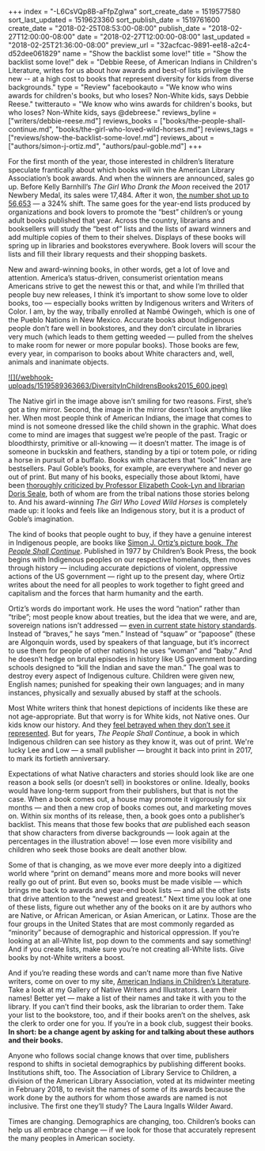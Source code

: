 +++
index = "-L6CsVQp8B-aFfpZglwa"
sort_create_date = 1519577580
sort_last_updated = 1519623360
sort_publish_date = 1519761600
create_date = "2018-02-25T08:53:00-08:00"
publish_date = "2018-02-27T12:00:00-08:00"
date = "2018-02-27T12:00:00-08:00"
last_updated = "2018-02-25T21:36:00-08:00"
preview_url = "32acfcac-9891-ee18-a2c4-d52dee061829"
name = "Show the backlist some love!"
title = "Show the backlist some love!"
dek = "Debbie Reese, of American Indians in Children's Literature, writes for us about how awards and best-of lists privilege the new -- at a high cost to books that represent diversity for kids from diverse backgrounds."
type = "Review"
facebookauto = "We know who wins awards for children's books, but who loses? Non-White kids, says Debbie Reese."
twitterauto = "We know who wins awards for children's books, but who loses? Non-White kids, says @debreese."
reviews_byline = ["writers/debbie-reese.md"]
reviews_books = ["books/the-people-shall-continue.md", "books/the-girl-who-loved-wild-horses.md"]
reviews_tags = ["reviews/show-the-backlist-some-love!.md"]
reviews_about = ["authors/simon-j-ortiz.md", "authors/paul-goble.md"]
+++

<p>For the first month of the year, those interested in children’s literature speculate frantically about which books will win the American Library Association’s book awards. And when the winners are announced, sales go up. Before Kelly Barnhill’s <em>The Girl Who Drank the Moon</em> received the 2017 Newbery Medal, its sales were 17,484. After it won, <a href="http://www.slj.com/2018/02/books-media/caldecott-newbery-medals-translate-bigger-short-term-sales/">the number shot up to 56,653</a> — a 324% shift. The same goes for the year-end lists produced by organizations and book lovers to promote the “best” children’s or young adult books published that year. Across the country, librarians and booksellers will study the “best of” lists and the lists of award winners and add multiple copies of them to their shelves. Displays of these books will spring up in libraries and bookstores everywhere. Book lovers will scour the lists and fill their library requests and their shopping baskets.</p>

<p>New and award-winning books, in other words, get a lot of love and attention. America’s status-driven, consumerist orientation means Americans strive to get the newest this or that, and while I’m thrilled that people buy new releases, I think it’s important to show some love to older books, too — especially books written by Indigenous writers and Writers of Color. I am, by the way, tribally enrolled at Nambé Owingeh, which is one of the Pueblo Nations in New Mexico. Accurate books about Indigenous people don’t fare well in bookstores, and they don’t circulate in libraries very much (which leads to them getting weeded — pulled from the shelves to make room for newer or more popular books). Those books are few, every year, in comparison to books about White characters and, well, animals and inanimate objects.</p>

<p class="image"><a target="_blank" href="http://www.seattlereviewofbooks.com/webhook-uploads/1519589398163/DiversityInChildrensBooks2015_f.jpg">![](/webhook-uploads/1519589363663/DiversityInChildrensBooks2015_600.jpeg)</a></p>

<p class="noindent">The Native girl in the image above isn’t smiling for two reasons. First, she’s got a tiny mirror. Second, the image in the mirror doesn’t look anything like her. When most people think of American Indians, the image that comes to mind is not someone dressed like the child shown in the graphic. What does come to mind are images that suggest we’re people of the past. Tragic or bloodthirsty, primitive or all-knowing — it doesn’t matter. The image is of someone in buckskin and feathers, standing by a tipi or totem pole, or riding a horse in pursuit of a buffalo. Books with characters that “look” Indian are bestsellers. Paul Goble’s books, for example, are everywhere and never go out of print. But many of his books, especially those about Iktomi, have been <a href="https://americanindiansinchildrensliterature.blogspot.com/2009/07/about-paul-goble-and-his-books.html">thoroughly criticized by Professor Elizabeth Cook-Lyn and librarian Doris Seale</a>, both of whom are from the tribal nations those stories belong to. And his award-winning <em>The Girl Who Loved Wild Horses</em> is completely made up: it looks and feels like an Indigenous story, but it is a product of Goble’s imagination.</p>

<p>The kind of books that people ought to buy, if they have a genuine interest in Indigenous people, are books like <a href="https://americanindiansinchildrensliterature.blogspot.com/2006/12/simon-ortizs-people-shall-continue.html">Simon J. Ortiz’s picture book, <em>The People Shall Continue</em></a>. Published in 1977 by Children’s Book Press, the book begins with Indigenous peoples on our respective homelands, then moves through history — including accurate depictions of violent, oppressive actions of the US government — right up to the present day, where Ortiz writes about the need for all peoples to work together to fight greed and capitalism and the forces that harm humanity and the earth. </p>

<p>Ortiz’s words do important work. He uses the word “nation” rather than “tribe”; most people know about treaties, but the idea that we were, and are, sovereign nations isn’t addressed — <a href="http://www.tandfonline.com/doi/abs/10.1080/00933104.2014.999849?journalCode=utrs20">even in current state history standards</a>. Instead of “braves,” he says “men.” Instead of “squaw” or “papoose” (these are Algonquin words, used by speakers of that language, but it’s incorrect to use them for people of other nations) he uses “woman” and “baby.” And he doesn’t hedge on brutal episodes in history like US government boarding schools designed to “kill the Indian and save the man.” The goal was to destroy every aspect of Indigenous culture. Children were given new, English names; punished for speaking their own languages; and in many instances, physically and sexually abused by staff at the schools. </p>

<p>Most White writers think that honest depictions of incidents like these are not age-appropriate. But that worry is for White kids, not Native ones. Our kids know our history. And they <a href="https://americanindiansinchildrensliterature.blogspot.com/2013/11/taylor-5th-grader-do-you-mean-all-those.html">feel betrayed when they don’t see it represented</a>. But for years, <em>The People Shall Continue</em>, a book in which Indigenous children can see history as they know it, was out of print. We're lucky Lee and Low — a small publisher — brought it back into print in 2017, to mark its fortieth anniversary.</p>

<p>Expectations of what Native characters and stories should look like are one reason a book sells (or doesn’t sell) in bookstores or online. Ideally, books would have long-term support from their publishers, but that is not the case. When a book comes out, a house may promote it vigorously for six months — and then a new crop of books comes out, and marketing moves on. Within six months of its release, then, a book goes onto a publisher’s backlist. This means that those few books that <em>are</em> published each season that show characters from diverse backgrounds — look again at the percentages in the illustration above! — lose even more visibility and children who seek those books are dealt another blow. </p>

<p>Some of that is changing, as we move ever more deeply into a digitized world where “print on demand” means more and more books will never really go out of print. But even so, books must be made visible — which brings me back to awards and year-end book lists — and all the other lists that drive attention to the “newest and greatest.” Next time you look at one of these lists, figure out whether any of the books on it are by authors who are Native, or African American, or Asian American, or Latinx. Those are the four groups in the United States that are most commonly regarded as “minority” because of demographic and historical oppression. If you’re looking at an all-White list, pop down to the comments and say something! And if you create lists, make sure you’re not creating all-White lists. Give books by not-White writers a boost.</p>

<p>And if you’re reading these words and can’t name more than five Native writers, come on over to my site, <a href="https://americanindiansinchildrensliterature.blogspot.com/">American Indians in Children’s Literature</a>. Take a look at my Gallery of Native Writers and Illustrators. Learn their names! Better yet — make a list of their names and take it with you to the library. If you can’t find their books, ask the librarian to order them. Take your list to the bookstore, too, and if their books aren’t on the shelves, ask the clerk to order one for you. If you’re in a book club, suggest their books. <strong>In short: be a change agent by asking for and talking about these authors and their books.</strong></p>

<p>Anyone who follows social change knows that over time, publishers respond to shifts in societal demographics by publishing different books. Institutions shift, too. The Association of Library Service to Children, a division of the American Library Association, voted at its midwinter meeting in February 2018, to revisit the names of some of its awards because the work done by the authors for whom those awards are named is not inclusive. The first one they’ll study? The Laura Ingalls Wilder Award.</p>

<p>Times are changing. Demographics are changing, too. Children’s books can help us all embrace change — if we look for those that accurately represent the many peoples in American society. </p>